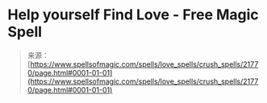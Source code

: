 <!--yml
category: 未分类
date: 2024-06-12 19:05:34
-->

# Help yourself Find Love - Free Magic Spell

> 来源：[https://www.spellsofmagic.com/spells/love_spells/crush_spells/21770/page.html#0001-01-01](https://www.spellsofmagic.com/spells/love_spells/crush_spells/21770/page.html#0001-01-01)